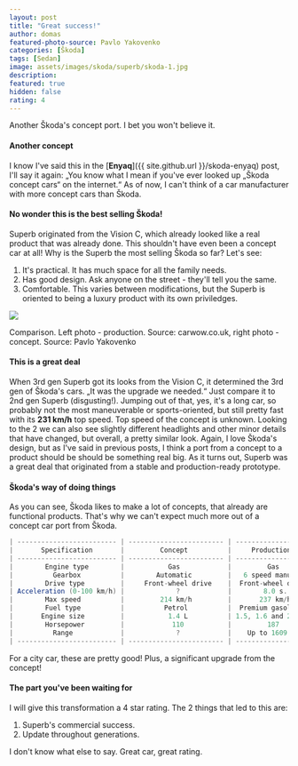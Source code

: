 ```yaml
---
layout: post
title: "Great success!"
author: domas
featured-photo-source: Pavlo Yakovenko
categories: [Škoda]
tags: [Sedan]
image: assets/images/skoda/superb/skoda-1.jpg
description:
featured: true
hidden: false
rating: 4
---
```


Another Škoda's concept port. I bet you won't believe it.

#### Another concept

I know I've said this in the [**Enyaq**]({{ site.github.url }}/skoda-enyaq) post, I'll say it again: „You know what I mean if you've ever looked up „Škoda concept cars“ on the internet.“ As of now, I can't think of a car manufacturer with more concept cars than Škoda.

#### No wonder this is the best selling Škoda!

Superb originated from the Vision C, which already looked like a real product that was already done. This shouldn't have even been a concept car at all! Why is the Superb the most selling Škoda so far? Let's see:
1. It's practical. It has much space for all the family needs.
2. Has good design. Ask anyone on the street - they'll tell you the same.
3. Comfortable. This varies between modifications, but the Superb is oriented to being a luxury product with its own priviledges.

<div class="photo-credit">
    <img src="{{ site.baseurl }}/assets/images/skoda/superb/skoda-2.jpg" class="featured-image img-fluid">
    <p>Comparison. Left photo - production. Source: carwow.co.uk, right photo - concept. Source: Pavlo Yakovenko</p>
</div>

#### This is a great deal

When 3rd gen Superb got its looks from the Vision C, it determined the 3rd gen of Škoda's cars. „It was the upgrade we needed.“ Just compare it to 2nd gen Superb (disgusting!). Jumping out of that, yes, it's a long car, so probably not the most maneuverable or sports-oriented, but still pretty fast with its **231 km/h** top speed. Top speed of the concept is unknown. Looking to the 2 we can also see slightly different headlights and other minor details that have changed, but overall, a pretty similar look. Again, I love Škoda's design, but as I've said in previous posts, I think a port from a concept to a product should be should be something real big. As it turns out, Superb was a great deal that originated from a stable and production-ready prototype.

#### Škoda's way of doing things

As you can see, Škoda likes to make a lot of concepts, that already are functional products. That's why we can't expect much more out of a concept car port from Škoda.

```java
| ------------------------- | ------------------------ | ------------------ |
|       Specification       |         Concept          |     Production     |
| ------------------------- | ------------------------ | ------------------ |
|        Engine type        |           Gas            |         Gas        |
|          Gearbox          |        Automatic         |   6 speed manual   |
|        Drive type         |     Front-wheel drive    |  Front-wheel drive |
| Acceleration (0-100 km/h) |             ?            |        8.0 s.      |
|        Max speed          |         214 km/h         |       237 km/h     |
|        Fuel type          |          Petrol          |  Premium gasoline  |
|       Engine size         |           1.4 L          | 1.5, 1.6 and 2.0 L |
|        Horsepower         |            110           |         187        |
|          Range            |             ?            |    Up to 1609 km   |
| ------------------------- | ------------------------ | ------------------ |
```
For a city car, these are pretty good! Plus, a significant upgrade from the concept!

#### The part you've been waiting for

I will give this transformation a 4 star rating. The 2 things that led to this are:
1. Superb's commercial success.
2. Update throughout generations.

I don't know what else to say. Great car, great rating.